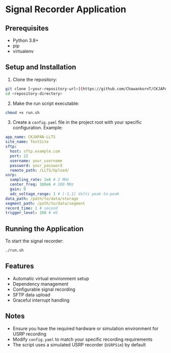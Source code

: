 # Signal Recorder Application

## Prerequisites
- Python 3.8+
- pip
- virtualenv

## Setup and Installation

1. Clone the repository:
```bash
git clone [<your-repository-url>](https://github.com/ChawankornT/CKJAPAN-LLTS.git)
cd <repository-directory>
```

2. Make the run script executable:
```bash
chmod +x run.sh
```

3. Create a `config.yaml` file in the project root with your specific configuration. Example:
```yaml
app_name: CKJAPAN-LLTS
site_name: TestSite
sftp:
  host: sftp.example.com
  port: 22
  username: your_username
  password: your_password
  remote_path: /LLTS/Upload/
usrp:
  sampling_rate: 2e6 # 2 MHz
  center_freq: 100e6 # 100 MHz
  gain: 0
  adc_voltage_range: 1 # [-1,1] Volts peak-to-peak
data_path: /path/to/data/storage
segment_path: /path/to/data/segment
record_time: 1 # second
trigger_level: 100 # mV
```

## Running the Application

To start the signal recorder:
```bash
./run.sh
```

## Features
- Automatic virtual environment setup
- Dependency management
- Configurable signal recording
- SFTP data upload
- Graceful interrupt handling

## Notes
- Ensure you have the required hardware or simulation environment for USRP recording
- Modify `config.yaml` to match your specific recording requirements
- The script uses a simulated USRP recorder (`USRPSim`) by default
